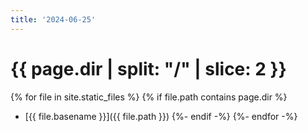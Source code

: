 ```yaml
---
title: '2024-06-25'
---
```


# {{ page.dir | split: "/" | slice: 2 }}

{% for file in site.static_files %}
{% if file.path contains page.dir %}
- [{{ file.basename }}]({{ file.path }})
{%- endif -%}
{%- endfor -%}
